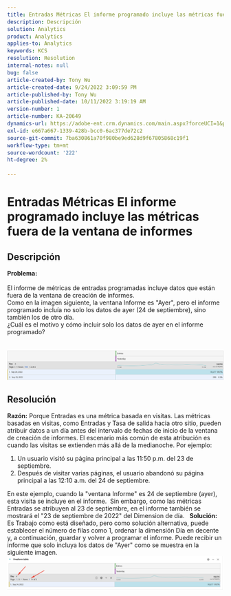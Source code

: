 ```yaml
---
title: Entradas Métricas El informe programado incluye las métricas fuera de la ventana de informes
description: Descripción
solution: Analytics
product: Analytics
applies-to: Analytics
keywords: KCS
resolution: Resolution
internal-notes: null
bug: false
article-created-by: Tony Wu
article-created-date: 9/24/2022 3:09:59 PM
article-published-by: Tony Wu
article-published-date: 10/11/2022 3:19:19 AM
version-number: 1
article-number: KA-20649
dynamics-url: https://adobe-ent.crm.dynamics.com/main.aspx?forceUCI=1&pagetype=entityrecord&etn=knowledgearticle&id=0d31ceec-1a3c-ed11-9db1-0022480869de
exl-id: e667a667-1339-428b-bcc0-6ac377de72c2
source-git-commit: 7ba630861a70f980be9ed628d9f67805868c19f1
workflow-type: tm+mt
source-wordcount: '222'
ht-degree: 2%

---
```


# Entradas Métricas El informe programado incluye las métricas fuera de la ventana de informes

## Descripción

<b>Problema:
<br> </b>
<br>El informe de métricas de entradas programadas incluye datos que están fuera de la ventana de creación de informes.
<br>Como en la imagen siguiente, la ventana Informe es &quot;Ayer&quot;, pero el informe programado incluía no solo los datos de ayer (24 de septiembre), sino también los de otro día.
<br>¿Cuál es el motivo y cómo incluir solo los datos de ayer en el informe programado?
<br> 
<br> 
<br>![](assets/___22f102a4-1b3c-ed11-9db1-0022480869de___.png)

## Resolución


<b>Razón:</b>
Porque Entradas es una métrica basada en visitas.
Las métricas basadas en visitas, como Entradas y Tasa de salida hacia otro sitio, pueden atribuir datos a un día antes del intervalo de fechas de inicio de la ventana de creación de informes. El escenario más común de esta atribución es cuando las visitas se extienden más allá de la medianoche. Por ejemplo:

1. Un usuario visitó su página principal a las 11:50 p.m. del 23 de septiembre.
2. Después de visitar varias páginas, el usuario abandonó su página principal a las 12:10 a.m. del 24 de septiembre.


En este ejemplo, cuando la &quot;ventana Informe&quot; es 24 de septiembre (ayer), esta visita se incluye en el informe. 
Sin embargo, como las métricas Entradas se atribuyen al 23 de septiembre, en el informe también se mostrará el &quot;23 de septiembre de 2022&quot; del Dimension de día.
 
<b>Solución:</b>
Es Trabajo como está diseñado, pero como solución alternativa, puede establecer el número de filas como 1, ordenar la dimensión Día en decente y, a continuación, guardar y volver a programar el informe. Puede recibir un informe que solo incluya los datos de &quot;Ayer&quot; como se muestra en la siguiente imagen.
 
![](assets/0905936a-1b3c-ed11-9db1-0022480869de.png)
